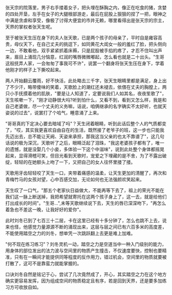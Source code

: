 张天宗的院落里，男子右手搂着女子，把头埋在酥胸之内，像正在吃食的猪，贪婪的四处开垦，左手在女子的大腿根部游走，最后在屁股上狠狠的捏了一把，眼神之中满是贪虐和享受，像极了讨得大便宜的市井无赖，哪里看得出是张天宗的宗主，天界的掌权者张天生呢。

至于被张天生压在身下的夫人张天歌，已是两个孩子的母亲了，平时自是雍容高贵，母仪天下，在自己丈夫的挑逗下，如同黄花大闺女一般的羞红了脸，把头侧向一边，不敢看他，双手紧紧抓着床褥，只是屁股被手掐的疼了，才忍不住叫出声来，眉目上涌现几分恼意，红润的嘴唇微微嘟起，怎么看也就是二十出头。"生哥这般抚弄人家，一会匆匆了事我可不许"，说罢一个翻身将张天生压在身下，学着他刚才的样子上下撕咬起来。

两人开始翻云覆雨，好不快活，此处略去三千字，张天生眼睛里都是满足，身上出了不少汗，略带傻味的笑着，天歌脸上的潮红还未褪去，依偎在丈夫的胸膛上，两只小手抚摸着他的肌肤，"要是让人知道了，定要说我们人如其名，夜夜笙歌了"，天生咳嗽一下，"刚才动静很大吗?听到怕什么，又看不到，看到又怎么样，我是和自己老婆做，尽一个丈夫的义务嘛，话说，咱俩继承的名字确实不太好听，也就天姿说的过去"，说罢打了个哈气，睡意涌了上来。

"哥哥真的下定决心要去暗域了吗"？天生闭着眼睛，听到此话后整个人的气质都变了，"哎，其实我更喜欢自由自在的生活，既然接了老爷子的班，这一步也只能我先迈出去，总不能让天阙、天姿来承担，那我这当父亲的也太不靠谱了"，这几句话说的极为深沉，天歌听了之后，眼睛泛起了泪珠，"我这老婆孩子都有了，唯一的遗憾，就是没娶几个小妾，多体验一下这个中滋味"，说到此处整个身体都摇晃起来，显得滑稽可笑，但目光看到天歌时，宠爱之下埋藏的是不舍，为了不露出破绽，轻轻的在她额头上吻了一下，又把自己的女人往怀里搂了搂。

天歌用牙齿轻轻咬了天生一口，夹带着痛感的温柔，让天生更加的清醒了，再次和青梅竹马的女孩对望，心中百感交加，无论如何也无法强颜欢笑起来。

天生叹了一口气，"那五个老家伙日益做大，不能再等下去了，祖上的荣光不能在我们这一脉上断送掉，我把希望就寄托在这两个孩子身上了，这一去，就是给他们打出成长的时间"。"生哥...",未等天歌继续说下去，天生的唇已深深吻下，"再怎么着急也不差这一晚，让我好好的爱你"。

此时刘冬已到了七百三十二层，卡在这里已经有十多分钟了，怎么也跳不上去，说来也怪，他感觉力量源源不断的涌现出来，这层与层之间已有六百多米的高度差，不能使用踏空之力的刘冬，想单凭一次跳跃翻上去更是难上加难。

"何不现在练习练习"？刘冬灵机一动，踏空之力是空道当中一种入门级别的能力，用身体的部位发出的法力波与空间里的物质产生撞击，不仅速度要快，控制也要精准，只有在一瞬间才能提供同等程度的反作用力，错过机会，空间里的物质就要被打散了，这可不是靠蛮力就能掌握的。

口诀刘冬自然是铭记于心，尝试了几次竟然成了，开心，其实踏空之力在这个地方确实更容易发挥，因为组成空间的物质稳定且有序，若是回到天界，还是要多加练习方可收放自如。
